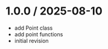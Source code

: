 
1.0.0 / 2025-08-10
==================

 * add Point class
 * add point functions
 * initial revision
